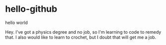 hello-github
============

hello world

Hey.  I've got a physics degree and no job, so I'm learning to code to remedy that.
I also would like to learn to crochet, but I doubt that will get me a job.
